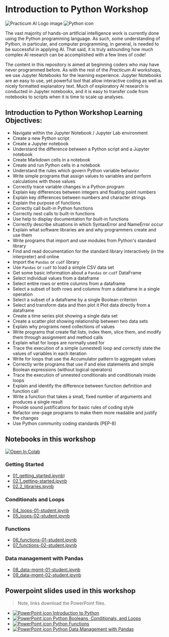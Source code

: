 # Introduction to Python Workshop

![Practicum AI Logo image](images/PracticumAI_logo.png) ![Python icon](images/noun_Python_green.svg)

The vast majority of hands-on artificial intelligence work is currently done using the Python programming language. As such, *some* understanding of Python, in particular, and computer programming, in general, is needed to be successful in applying AI. That said, it is truly astounding how much complex AI research can be accomplished with a few lines of code!

The content in this repository is aimed at beginning coders who may have never programmed before. As with the rest of the *Practicum AI* workshops, we use Jupyter Notebooks for the learning experience. Jupyter Notebooks are an easy to use, yet powerful tool that allow interactive coding as well as nicely formatted explanatory text. Much of exploratory AI research is conducted in Jupyter notebooks, and it is easy to transfer code from notebooks to scripts when it is time to scale up analyses.

## Introduction to Python Workshop Learning Objectives:
* Navigate within the Jupyter Notebook / Jupyter Lab environment
* Create a new Python script
* Create a Jupyter notebook
* Understand the difference between a Python script and a Jupyter notebook
* Create Markdown cells in a notebook
* Create and run Python cells in a notebook
* Understand the rules which govern Python variable behavior
* Write simple programs that assign values to variables and perform calculations with those values
* Correctly trace variable changes in a Python program
* Explain key differences between integers and floating point numbers
* Explain key differences between numbers and character strings
* Explain the purpose of functions
* Correctly call built-in Python functions
* Correctly nest calls to built-in functions
* Use help to display documentation for built-in functions
* Correctly describe situations in which SyntaxError and NameError occur
* Explain what software libraries are and why programmers create and use them
* Write programs that import and use modules from Python's standard library
* Find and read documentation for the standard library interactively (in the interpreter) and online
* Import the `Pandas` or `cudf` library
* Use `Pandas` or `cudf` to load a simple CSV data set
* Get some basic information about a `Pandas` or `cudf` DataFrame
* Select individual values from a dataframe
* Select entire rows or entire columns from a dataframe
* Select a subset of both rows and columns from a dataframe in a single operation
* Select a subset of a dataframe by a single Boolean criterion
* Select and transform data and then plot it
Plot data directly from a dataframe
* Create a time series plot showing a single data set
* Create a scatter plot showing relationship between two data sets
* Explain why programs need collections of values
* Write programs that create flat lists, index them, slice them, and modify them through assignment and method calls
* Explain what for loops are normally used for
* Trace the execution of a simple (unnested) loop and correctly state the values of variables in each iteration
* Write for loops that use the Accumulator pattern to aggregate values
* Correctly write programs that use if and else statements and simple Boolean expressions (without logical operators)
* Trace the execution of unnested conditionals and conditionals inside loops
* Explain and identify the difference between function definition and function call
* Write a function that takes a small, fixed number of arguments and produces a single result
* Provide sound justifications for basic rules of coding style
* Refactor one-page programs to make them more readable and justify the changes
* Use Python community coding standards (PEP-8)


## Notebooks in this workshop

[![Open In Colab](https://colab.research.google.com/assets/colab-badge.svg)](https://colab.research.google.com/github/PracticumAI/python)


### Getting Started

* [01_getting_started.ipynb](01_getting_started.ipynb))
* [02.1_getting-started.ipynb](02.1_getting-started.ipynb)
* [02.2_libraries.ipynb](02.2_libraries.ipynb)

### Conditionals and Loops

* [04_loops-01-student.ipynb](04_loops-01-student.ipynb)
* [05_loops-02-student.ipynb](05_loops-02-student.ipynb)

### Functions

* [06_functions-01-student.ipynb](06_functions-01-student.ipynb)
* [07_functions-02-student.ipynb](07_functions-02-student.ipynb)


### Data management with Pandas 

* [08_data-mgmt-01-student.ipynb](08_data-mgmt-01-student.ipynb)
* [09_data-mgmt-02-student.ipynb](09_data-mgmt-02-student.ipynb)

## Powerpoint slides used in this workshop

> Note, links download the PowerPoint files.

* [![PowerPoint icon](images/pptx_icon.png) Introduction to Python](https://github.com/PracticumAI/python/raw/main/presentations/01_py_getting_started.pptx)
* [![PowerPoint icon](images/pptx_icon.png) Python Booleans, Conditionals, and Loops](https://github.com/PracticumAI/python/raw/main/presentations/02_py_loops.pptx)
* [![PowerPoint icon](images/pptx_icon.png) Python Functions](https://github.com/PracticumAI/python/raw/main/presentations/03_py_functions.pptx)
* [![PowerPoint icon](images/pptx_icon.png) Python Data Management with Pandas](https://github.com/PracticumAI/python/raw/main/presentations/04_py_data_mgmt.pptx)
